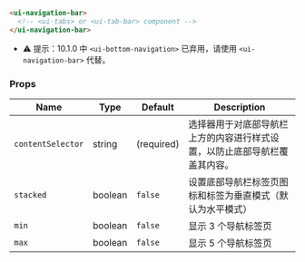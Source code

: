 ```html
<ui-navigation-bar>
  <!-- <ui-tabs> or <ui-tab-bar> component -->
</ui-navigation-bar>
```

- ⚠️ 提示：10.1.0 中 `<ui-bottom-navigation>` 已弃用，请使用 `<ui-navigation-bar>` 代替。

### Props

| Name              | Type    | Default    | Description                                                                |
| ----------------- | ------- | ---------- | -------------------------------------------------------------------------- |
| `contentSelector` | string  | (required) | 选择器用于对底部导航栏上方的内容进行样式设置，以防止底部导航栏覆盖其内容。 |
| `stacked`         | boolean | `false`    | 设置底部导航栏标签页图标和标签为垂直模式（默认为水平模式）                 |
| `min`             | boolean | `false`    | 显示 3 个导航标签页                                                        |
| `max`             | boolean | `false`    | 显示 5 个导航标签页                                                        |
